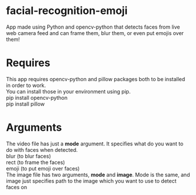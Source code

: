 # facial-recognition-emoji
App made using Python and opencv-python that detects faces from live web camera feed and can frame them, blur them, or even put emojis over them!

# Requires
This app requires opencv-python and pillow packages both to be installed in order to work.<br/>
You can install those in your environment using pip.<br/>
pip install opencv-python<br/>
pip install pillow

# Arguments
The video file has just a **mode** argument. It specifies what do you want to do with faces when detected.<br/>
blur (to blur faces)<br/>
rect (to frame the faces)<br/>
emoji (to put emoji over faces)
<br/>
The image file has two arguments, **mode** and **image**. Mode is the same, and image just specifies path to the image which you want to use to detect faces on